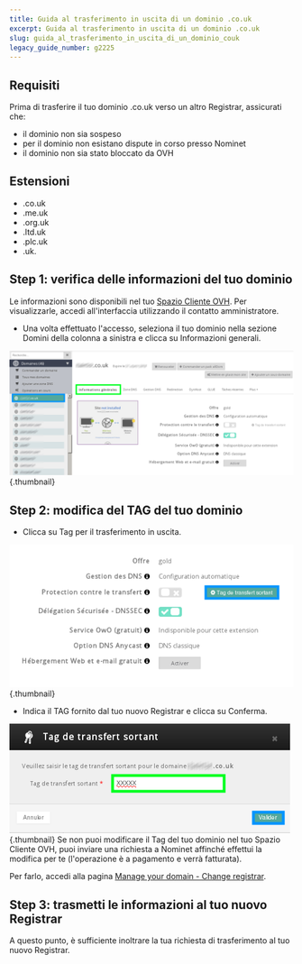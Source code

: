 ```yaml
---
title: Guida al trasferimento in uscita di un dominio .co.uk
excerpt: Guida al trasferimento in uscita di un dominio .co.uk
slug: guida_al_trasferimento_in_uscita_di_un_dominio_couk
legacy_guide_number: g2225
---
```



## Requisiti
Prima di trasferire il tuo dominio .co.uk verso un altro Registrar, assicurati che:


- il dominio non sia sospeso
- per il dominio non esistano dispute in corso presso Nominet
- il dominio non sia stato bloccato da OVH




## Estensioni

- .co.uk
- .me.uk
- .org.uk
- .ltd.uk
- .plc.uk
- .uk.




## Step 1: verifica delle informazioni del tuo dominio
Le informazioni sono disponibili nel tuo [Spazio Cliente OVH](https://www.ovh.com/manager/web/login/).
Per visualizzarle, accedi all'interfaccia utilizzando il contatto amministratore.


- Una volta effettuato l'accesso, seleziona il tuo dominio nella sezione Domini della colonna a sinistra e clicca su Informazioni generali.



![](images/img_4266.jpg){.thumbnail}


## Step 2: modifica del TAG del tuo dominio

- Clicca su Tag per il trasferimento in uscita.



![](images/img_4267.jpg){.thumbnail}

- Indica il TAG fornito dal tuo nuovo Registrar e clicca su Conferma.



![](images/img_4268.jpg){.thumbnail}
Se non puoi modificare il Tag del tuo dominio nel tuo Spazio Cliente OVH, puoi inviare una richiesta a Nominet affinché effettui la modifica per te (l'operazione è a pagamento e verrà fatturata).

Per farlo, accedi alla pagina [Manage your domain - Change registrar](http://www.nominet.org.uk/uk-domain-names/manage-your-domain/change-registrar).


## Step 3: trasmetti le informazioni al tuo nuovo Registrar
A questo punto, è sufficiente inoltrare la tua richiesta di trasferimento al tuo nuovo Registrar.

